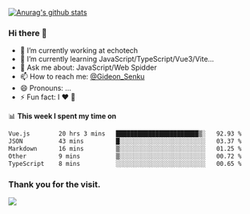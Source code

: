 [![Anurag's github stats](https://github-readme-stats.vercel.app/api?username=gideonsenku)](https://github.com/anuraghazra/github-readme-stats)
### Hi there 👋
- 🔭 I’m currently working at echotech
- 🌱 I’m currently learning JavaScript/TypeScript/Vue3/Vite...
- 💬 Ask me about: JavaScript/Web Spidder 
- 📫 How to reach me: [@Gideon_Senku](https://t.me/Gideon_Senku)
- 😄 Pronouns: ...
- ⚡ Fun fact: I ❤️ 🎵

📊 **This week I spent my time on**
<!--START_SECTION:waka-->

```txt
Vue.js        20 hrs 3 mins   ███████████████████████▒░   92.93 %
JSON          43 mins         █░░░░░░░░░░░░░░░░░░░░░░░░   03.37 %
Markdown      16 mins         ▒░░░░░░░░░░░░░░░░░░░░░░░░   01.25 %
Other         9 mins          ▒░░░░░░░░░░░░░░░░░░░░░░░░   00.72 %
TypeScript    8 mins          ░░░░░░░░░░░░░░░░░░░░░░░░░   00.65 %
```

<!--END_SECTION:waka-->


### Thank you for the visit.
![](http://profile-counter.glitch.me/gideonsenku/count.svg)
<!--
**GideonSenku/GideonSenku** is a ✨ _special_ ✨ repository because its `README.md` (this file) appears on your GitHub profile.

Here are some ideas to get you started:

- 🔭 I’m currently working on ...
- 🌱 I’m currently learning ...
- 👯 I’m looking to collaborate on ...
- 🤔 I’m looking for help with ...
- 💬 Ask me about ...
- 📫 How to reach me: ...
- 😄 Pronouns: ...
- ⚡ Fun fact: ...
-->
